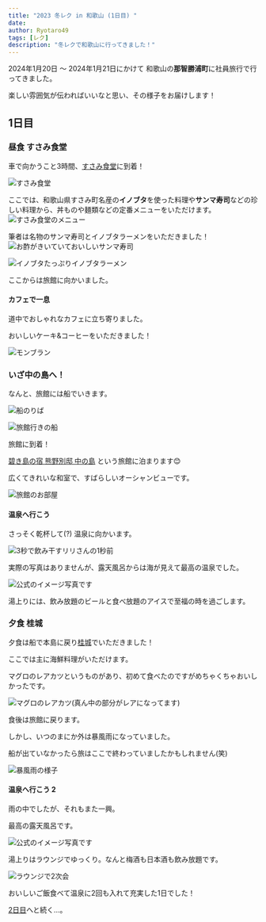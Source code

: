```yaml
---
title: "2023 冬レク in 和歌山 (1日目) "
date: 
author: Ryotaro49
tags: [レク]
description: "冬レクで和歌山に行ってきました！"
---
```


2024年1月20日 ～ 2024年1月21日にかけて
和歌山の**那智勝浦町**に社員旅行で行ってきました。

楽しい雰囲気が伝わればいいなと思い、その様子をお届けします！

## 1日目
### 昼食 すさみ食堂
車で向かうこと3時間、[すさみ食堂](https://tabelog.com/wakayama/A3004/A300403/30000335/)に到着！

![すさみ食堂](images/susami.jpg)

ここでは、和歌山県すさみ町名産の**イノブタ**を使った料理や**サンマ寿司**などの珍しい料理から、丼ものや麺類などの定番メニューをいただけます。
![すさみ食堂のメニュー](images/susami_menu.jpg)

筆者は名物のサンマ寿司とイノブタラーメンをいただきました！
![お酢がきいていておいしいサンマ寿司](images/sanmazushi.jpg)


![イノブタたっぷりイノブタラーメン](images/inobuta_ra-men.jpg)

ここからは旅館に向かいました。

#### カフェで一息

道中でおしゃれなカフェに立ち寄りました。

おいしいケーキ&コーヒーをいただきました！

![モンブラン](images/cake.jpg)

### いざ中の島へ！
なんと、旅館には船でいきます。

![船のりば](images/hune1.jpg)

![旅館行きの船](images/hune2.jpg)

旅館に到着！

[碧き島の宿 熊野別邸 中の島](https://kb-nakanoshima.jp/) という旅館に泊まります😊

広くてきれいな和室で、すばらしいオーシャンビューです。

![旅館のお部屋](images/ryokan.jpg)

#### 温泉へ行こう

さっそく乾杯して(?) 温泉に向かいます。

![3秒で飲み干すリリさんの1秒前](images/kanpai.jpg)

実際の写真はありませんが、露天風呂からは海が見えて最高の温泉でした。

![公式のイメージ写真です](images/onsen.jpg)

湯上りには、飲み放題のビールと食べ放題のアイスで至福の時を過ごします。

### 夕食 桂城

夕食は船で本島に戻り[桂城](https://tabelog.com/wakayama/A3005/A300502/30000173/)でいただきました！

ここでは主に海鮮料理がいただけます。

マグロのレアカツというものがあり、初めて食べたのですがめちゃくちゃおいしかったです。

![マグロのレアカツ(真ん中の部分がレアになってます)](images/rare_katsu.jpg)

食後は旅館に戻ります。

しかし、いつのまにか外は暴風雨になっていました。

船が出ていなかったら旅はここで終わっていましたかもしれません(笑)

![暴風雨の様子](images/arashi.jpg)

#### 温泉へ行こう 2

雨の中でしたが、それもまた一興。

最高の露天風呂です。

![公式のイメージ写真です](images/onsen2.jpg)

湯上りはラウンジでゆっくり。なんと梅酒も日本酒も飲み放題です。

![ラウンジで2次会](images/nizikai.jpg)

おいしいご飯食べて温泉に2回も入れて充実した1日でした！

[2日目](https://mseeeen.msen.jp/2024-winter-recreation-in-wakayama-day2/)へと続く...。